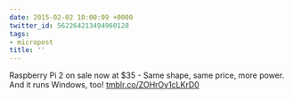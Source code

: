 ```yaml
---
date: 2015-02-02 10:00:09 +0000
twitter_id: 562264213494960128
tags:
- micropost
title: ''
---
```


Raspberry Pi 2 on sale now at $35 - Same shape, same price, more power. And it runs Windows, too! [tmblr.co/ZOHrOy1cLKrD0](http://tmblr.co/ZOHrOy1cLKrD0)
